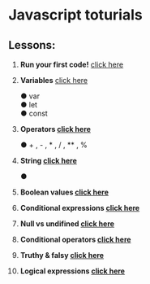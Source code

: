 # Javascript toturials

## Lessons:

<ol>
  <li><p><strong>Run your first code!</strong> <a href="./lesson01/index.js">click here<a/></p></li>
  <li><p><strong>Variables</strong> <a href="./lesson02/index.js">click here<a/></p></li> 
    <span>&#9679; var</span>
    <br>
    <span>&#9679; let</span>
    <br>
    <span>&#9679; const</span>
  <li><p><strong>Operators <a href="./lesson03/index.js">click here<a/></strong></p></li>
    <span>&#9679; + , - , * , / , ** , %</span>
  <li><p><strong>String <a href="./lesson04/index.js">click here<a/></strong></p></li>
    <span>&#9679;</span>
  <li><p><strong>Boolean values <a href="./lesson05/index.js">click here<a/></strong></p></li>
  <li><p><strong>Conditional expressions <a href="./lesson06/index.js">click here<a/></strong></p></li>
  <li><p><strong>Null vs undifined <a href="./lesson07/index.js">click here<a/></strong></p></li>
  <li><p><strong>Conditional operators <a href="./lesson08/index.js">click here<a/></strong></p></li>
  <li><p><strong>Truthy & falsy <a href="./lesson09/index.js">click here<a/></strong></p></li>
  <li><p><strong>Logical expressions <a href="./lesson10/index.js">click here<a/></strong></p></li>

  
</ol>

